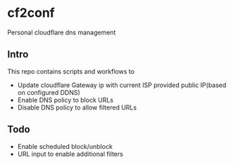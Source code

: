 # cf2conf
Personal cloudflare dns management

## Intro
This repo contains scripts and workflows to
- Update cloudflare Gateway ip with current ISP provided public IP(based on configured DDNS)
- Enable DNS policy to block URLs
- Disable DNS policy to allow filtered URLs

## Todo
- Enable scheduled block/unblock
- URL input to enable additional filters